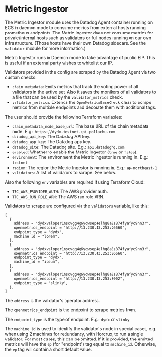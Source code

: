 # Metric Ingestor

The Metric Ingestor module uses the Datadog Agent container running on ECS in daemon mode to
consume metrics from external hosts running prometheus endpoints. The Metric Ingestor does not
consume metrics for private/internal hosts such as validators or full nodes running on our
own infrastructure. (Those hosts have their own Datadog sidecars. See the `validator` module for
more information.)

Metric Ingestor runs in Daemon mode to take advantage of public EIP. This is useful if an external
party wishes to whitelist our IP.

Validators provided in the config are scraped by the Datadog Agent via two custom checks:

- `chain_metadata`: Emits metrics that track the voting power of all validators in the active set. Also it saves the monikers of all validators to a file that can be used by the `validator_metrics` check.
- `validator_metrics`: Extends the `OpenMetricsBaseCheck` class to scrape metrics from multiple endpoints and decorate them with additional tags.

The user should provide the following Terraform variables:

- `chain_metadata_node_base_url`: The base URL of the chain metadata node. E.g.: `https://dydx-testnet-api.polkachu.com`
- `datadog_api_key`: The Datadog API key.
- `datadog_app_key`: The Datadog app key.
- `datadog_site`: The Datadog site. E.g.: `ap1.datadoghq.com`
- `enabled`: Whether to enable the Metric Ingestor (`true` or `false`).
- `environment`: The environment the Metric Ingestor is running in. E.g.: `testnet`
- `region`: The region the Metric Ingestor is running in. E.g.: `ap-northeast-1`
- `validators`: A list of validators to scrape. See below.

Also the following `env` variables are required if using Terraform Cloud:

- `TFC_AWS_PROVIDER_AUTH`: The AWS provider auth.
- `TFC_AWS_RUN_ROLE_ARN`: The AWS run role ARN.

Validators to scrape are configured via the `validators` variable, like this:

```hcl
[
  {
    address = "dydxvaloper1mscvgg4g6yqwsep4elhg8a8z874fyafyc9nn3r", 
    openmetrics_endpoint = "http://13.230.43.253:26660",
    endpoint_type = "dydx",
    machine_id = "lorem",
  },
  {
    address = "dydxvaloper1mscvgg4g6yqwsep4elhg8a8z874fyafyc9nn3r", 
    openmetrics_endpoint = "http://13.230.43.253:26660",
    endpoint_type = "dydx",
    machine_id = "ipsum",
  },
  {
    address = "dydxvaloper1mscvgg4g6yqwsep4elhg8a8z874fyafyc9nn3r", 
    openmetrics_endpoint = "http://13.230.43.253:8002",
    endpoint_type = "slinky",
  },
]
```

The `address` is the validator's operator address.

The `openmetrics_endpoint` is the endpoint to scrape metrics from.

The `endpoint_type` is the type of endpoint. E.g.: `dydx` or `slinky`.

The `machine_id` is used to identify the validator's node in special cases, e.g. when using 2 machines for redundancy, with Horcrux, to run a single validator. For most cases, this can be omitted. If it is provided, the emitted metrics will have the `ep` (for "endpoint") tag equal to  `machine_id`. Otherwise, the `ep` tag will contain a short default value.
